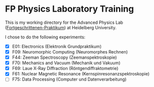 # FP Physics Laboratory Training
This is my working directory for the Advanced Physics Lab ([Fortgeschrittenen-Praktikum](http://www.physi.uni-heidelberg.de/Einrichtungen/FP/)) at Heidelberg University. 

I chose to do the following experiments: 
- [x] E01: Electronics (Elektronik Grundpraktikum)
- [x] F09: Neuromorphic Computing (Neuromorphes Rechnen)
- [x] F44: Zeeman Spectroscopy (Zeemanspektroskopie)
- [x] F70: Mechanics and Vacuum (Mechanik und Vakuum)
- [x] F69: Laue X-Ray Diffraction (Röntgendiffraktometrie)
- [x] F61: Nuclear Magnetic Resonance (Kernspinresonanzspektroskopie)
- [ ] F75: Data Processing (Computer und Datenverarbeitung)